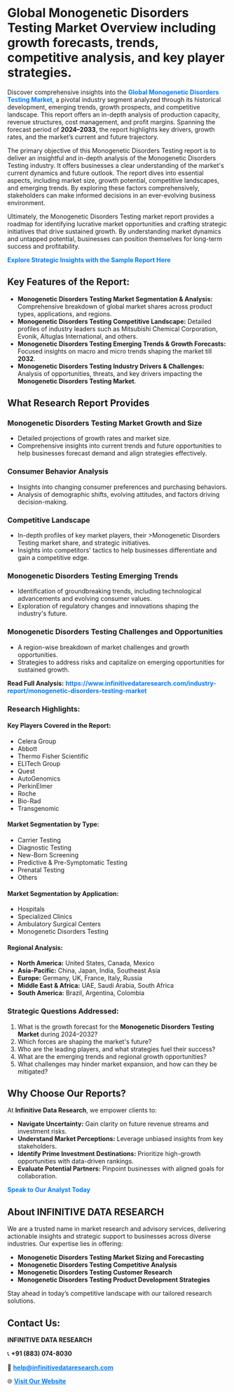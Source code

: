 <h1>Global Monogenetic Disorders Testing Market Overview including growth forecasts, trends, competitive analysis, and key player strategies.</h1>
<p>
Discover comprehensive insights into the 
<a href="https://www.infinitivedataresearch.com/industry-report/monogenetic-disorders-testing-market" rel="dofollow" style="color: #007BFF; text-decoration: none;"><strong>Global Monogenetic Disorders Testing Market</strong></a>, a pivotal industry segment analyzed through its historical development, emerging trends, growth prospects, and competitive landscape. This report offers an in-depth analysis of production capacity, revenue structures, cost management, and profit margins. Spanning the forecast period of <strong>2024–2033</strong>, the report highlights key drivers, growth rates, and the market’s current and future trajectory.
</p>
<p>
The primary objective of this Monogenetic Disorders Testing report is to deliver an insightful and in-depth analysis of the Monogenetic Disorders Testing industry. It offers businesses a clear understanding of the market's current dynamics and future outlook. The report dives into essential aspects, including market size, growth potential, competitive landscapes, and emerging trends. By exploring these factors comprehensively, stakeholders can make informed decisions in an ever-evolving business environment.
</p>
<p>
Ultimately, the Monogenetic Disorders Testing market report provides a roadmap for identifying lucrative market opportunities and crafting strategic initiatives that drive sustained growth. By understanding market dynamics and untapped potential, businesses can position themselves for long-term success and profitability.
</p>
<p>
<a href="https://www.infinitivedataresearch.com/request-sample/reportId=112380" style="color: #007BFF; text-decoration: none;"><strong>Explore Strategic Insights with the Sample Report Here</strong></a>
</p>

<h2>Key Features of the Report:</h2>
<ul>
<li><strong>Monogenetic Disorders Testing Market Segmentation & Analysis:</strong> Comprehensive breakdown of global market shares across product types, applications, and regions.</li>
<li><strong>Monogenetic Disorders Testing Competitive Landscape:</strong> Detailed profiles of industry leaders such as Mitsubishi Chemical Corporation, Evonik, Altuglas International, and others.</li>
<li><strong>Monogenetic Disorders Testing Emerging Trends & Growth Forecasts:</strong> Focused insights on macro and micro trends shaping the market till <strong>2032</strong>.</li>
<li><strong>Monogenetic Disorders Testing Industry Drivers & Challenges:</strong> Analysis of opportunities, threats, and key drivers impacting the <strong>Monogenetic Disorders Testing Market</strong>.</li>
</ul>

<h2>What Research Report Provides</h2>
<h3>Monogenetic Disorders Testing Market Growth and Size</h3>
<ul>
<li>Detailed projections of growth rates and market size.</li>
<li>Comprehensive insights into current trends and future opportunities to help businesses forecast demand and align strategies effectively.</li>
</ul>

<h3>Consumer Behavior Analysis</h3>
<ul>
<li>Insights into changing consumer preferences and purchasing behaviors.</li>
<li>Analysis of demographic shifts, evolving attitudes, and factors driving decision-making.</li>
</ul>

<h3>Competitive Landscape</h3>
<ul>
<li>In-depth profiles of key market players, their >Monogenetic Disorders Testing market share, and strategic initiatives.</li>
<li>Insights into competitors' tactics to help businesses differentiate and gain a competitive edge.</li>
</ul>

<h3>Monogenetic Disorders Testing Emerging Trends</h3>
<ul>
<li>Identification of groundbreaking trends, including technological advancements and evolving consumer values.</li>
<li>Exploration of regulatory changes and innovations shaping the industry's future.</li>
</ul>

<h3>Monogenetic Disorders Testing Challenges and Opportunities</h3>
<ul>
<li>A region-wise breakdown of market challenges and growth opportunities.</li>
<li>Strategies to address risks and capitalize on emerging opportunities for sustained growth.</li>
</ul>
<p><strong>Read Full Analysis:</strong> <a href="https://www.infinitivedataresearch.com/industry-report/monogenetic-disorders-testing-market" rel="dofollow" style="color: #007BFF; text-decoration: none;"><strong>https://www.infinitivedataresearch.com/industry-report/monogenetic-disorders-testing-market</strong></a></p>
<h3>Research Highlights:</h3>
<h4>Key Players Covered in the Report:</h4>
<ul><li>Celera Group</li><li>Abbott</li><li>Thermo Fisher Scientific</li><li>ELITech Group</li><li>Quest</li><li>AutoGenomics</li><li>PerkinElmer</li><li>Roche</li><li>Bio-Rad</li><li>Transgenomic</li></ul>
<h4>Market Segmentation by Type:</h4>
<ul><li>Carrier Testing</li><li>Diagnostic Testing</li><li>New-Born Screening</li><li>Predictive &amp; Pre-Symptomatic Testing</li><li>Prenatal Testing</li><li>Others</li></ul>
<h4>Market Segmentation by Application:</h4>
<ul><li>Hospitals</li><li>Specialized Clinics</li><li>Ambulatory Surgical Centers</li><li>Monogenetic Disorders Testing</li></ul>

<h4>Regional Analysis:</h4>
<ul>
<li><strong>North America:</strong> United States, Canada, Mexico</li>
<li><strong>Asia-Pacific:</strong> China, Japan, India, Southeast Asia</li>
<li><strong>Europe:</strong> Germany, UK, France, Italy, Russia</li>
<li><strong>Middle East & Africa:</strong> UAE, Saudi Arabia, South Africa</li>
<li><strong>South America:</strong> Brazil, Argentina, Colombia</li>
</ul>

<h3>Strategic Questions Addressed:</h3>
<ol>
<li>What is the growth forecast for the <strong>Monogenetic Disorders Testing Market</strong> during 2024–2032?</li>
<li>Which forces are shaping the market's future?</li>
<li>Who are the leading players, and what strategies fuel their success?</li>
<li>What are the emerging trends and regional growth opportunities?</li>
<li>What challenges may hinder market expansion, and how can they be mitigated?</li>
</ol>

<h2>Why Choose Our Reports?</h2>
<p>At <strong>Infinitive Data Research</strong>, we empower clients to:</p>
<ul>
<li><strong>Navigate Uncertainty:</strong> Gain clarity on future revenue streams and investment risks.</li>
<li><strong>Understand Market Perceptions:</strong> Leverage unbiased insights from key stakeholders.</li>
<li><strong>Identify Prime Investment Destinations:</strong> Prioritize high-growth opportunities with data-driven rankings.</li>
<li><strong>Evaluate Potential Partners:</strong> Pinpoint businesses with aligned goals for collaboration.</li>
</ul>
<p><a href="https://www.infinitivedataresearch.com/industry-report/monogenetic-disorders-testing-market" rel="dofollow" style="color: #007BFF; text-decoration: none;"><strong>Speak to Our Analyst Today</strong></a></p>

<h2>About INFINITIVE DATA RESEARCH</h2>
<p>We are a trusted name in market research and advisory services, delivering actionable insights and strategic support to businesses across diverse industries. Our expertise lies in offering:</p>
<ul>
<li><strong>Monogenetic Disorders Testing Market Sizing and Forecasting</strong></li>
<li><strong>Monogenetic Disorders Testing Competitive Analysis</strong></li>
<li><strong>Monogenetic Disorders Testing Customer Research</strong></li>
<li><strong>Monogenetic Disorders Testing Product Development Strategies</strong></li>
</ul>
<p>Stay ahead in today’s competitive landscape with our tailored research solutions.</p>

<h2>Contact Us:</h2>
<p><strong>INFINITIVE DATA RESEARCH</strong></p>
<p>📞 <strong>+91 (883) 074-8030</strong></p>
<p>📧 <strong><a href="mailto:help@infinitivedataresearch.com" style="color: #007BFF;">help@infinitivedataresearch.com</a></strong></p>
<p>🌐 <strong><a href="https://www.infinitivedataresearch.com" rel="dofollow" style="color: #007BFF;">Visit Our Website</a></strong></p>